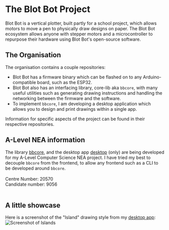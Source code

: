 # The Blot Bot Project
Blot Bot is a vertical plotter, built partly for a school project, which allows motors to move a pen to physically draw designs on paper.
The Blot Bot ecosystem allows anyone with stepper motors and a microcontroller to repurpose their hardware using Blot Bot's open-source software.<br>

## The Organisation
The organisation contains a couple repositories:
- Blot Bot has a firmware binary which can be flashed on to any Arduino-compatible board, such as the ESP32.
- Blot Bot also has an interfacing library, core-lib aka `bbcore`, with many useful utilities such as generating drawing instructions and handling the networking between the firmware and the software.
- To implement `bbcore`, I am developing a desktop application which allows you to design and print drawings within a single app.

Information for specific aspects of the project can be found in their respective repositories.
<br>

## A-Level NEA information
The library [bbcore](https://github.com/blot-bot-org/core-lib), and the desktop app [desktop](https://github.com/blot-bot-org/desktop) (only) are being developed for my A-Level Computer Science NEA project.
I have tried my best to decouple `bbcore` from the frontend, to allow any frontend such as a CLI to be developed around `bbcore`.<br><br>
Centre Number: 20570<br>
Candidate number: 9056
<br><br>

## A little showcase
Here is a screenshot of the "Island" drawing style from my [desktop app](https://github.com/blot-bot-org/desktop):
![Screenshot of Islands](https://i.imgur.com/XnGiEwS.jpeg)
